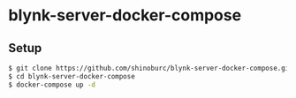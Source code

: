 # blynk-server-docker-compose

## Setup

```sh
$ git clone https://github.com/shinoburc/blynk-server-docker-compose.git
$ cd blynk-server-docker-compose
$ docker-compose up -d
```
